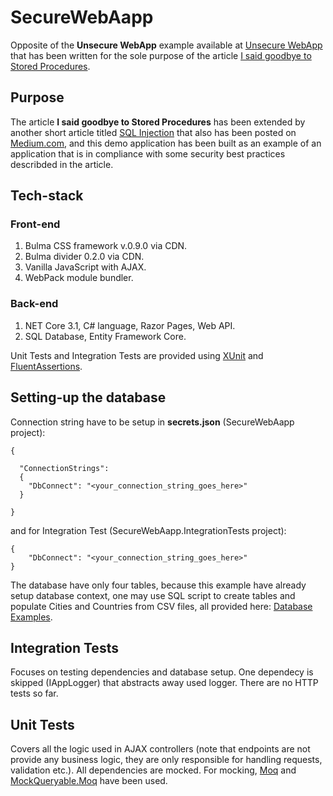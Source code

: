 # SecureWebAapp

Opposite of the __Unsecure WebApp__ example available at [Unsecure WebApp](https://github.com/TomaszKandula/UnsecureWebApp) that has been written for the sole purpose of the article [I said goodbye to Stored Procedures](https://medium.com/swlh/i-said-goodbye-to-stored-procedures-539d56350486).

## Purpose

The article __I said goodbye to Stored Procedures__ has been extended by another short article titled 
[SQL Injection](https://medium.com/&#64;tomasz.kandula/sql-injection-1bde8bb76ebc) that also has been posted on [Medium.com](https://medium.com/), and this demo application has been built as an example of an application that is in compliance with some security best practices describded in the article. 

## Tech-stack

### Front-end

1. Bulma CSS framework v.0.9.0 via CDN.
1. Bulma divider 0.2.0 via CDN.
1. Vanilla JavaScript with AJAX.
1. WebPack module bundler.

### Back-end

1. NET Core 3.1, C# language, Razor Pages, Web API.
1. SQL Database, Entity Framework Core.

Unit Tests and Integration Tests are provided using [XUnit](https://github.com/xunit/xunit) and [FluentAssertions](https://github.com/fluentassertions/fluentassertions).

## Setting-up the database

Connection string have to be setup in __secrets.json__ (SecureWebAapp project):

```
{

  "ConnectionStrings": 
  {
    "DbConnect": "<your_connection_string_goes_here>"
  }

}
```

and for Integration Test (SecureWebAapp.IntegrationTests project):

```
{
    "DbConnect": "<your_connection_string_goes_here>"
}
```

The database have only four tables, because this example have already setup database context, one may use SQL script to create tables and populate Cities and Countries from CSV files, all provided here: [Database Examples](https://github.com/TomaszKandula/SecureWebApp/tree/master/DatabaseExamples).

## Integration Tests

Focuses on testing dependencies and database setup. One dependecy is skipped (IAppLogger) that abstracts away used logger. There are no HTTP tests so far.

## Unit Tests

Covers all the logic used in AJAX controllers (note that endpoints are not provide any business logic, they are only responsible for handling requests, validation etc.). All dependencies are mocked. For mocking, [Moq](https://github.com/moq/moq4) and [MockQueryable.Moq](https://github.com/romantitov/MockQueryable) have been used. 

